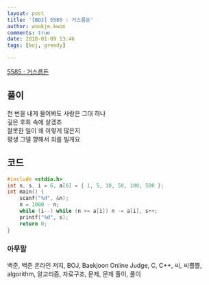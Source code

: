 ```yaml
---
layout: post
title: '[BOJ] 5585 : 거스름돈'
author: wookje.kwon
comments: true
date: 2018-01-09 13:46
tags: [boj, greedy]

---
```


[5585 : 거스름돈](https://www.acmicpc.net/problem/5585)

## 풀이

천 번을 내게 물어봐도 사랑은 그대 하나  
깊은 후회 속에 살겠죠  
잘못한 일이 왜 이렇게 많은지  
평생 그댈 향해서 죄를 빌게요  

## 코드

```cpp
#include <stdio.h>
int n, s, i = 6, a[6] = { 1, 5, 10, 50, 100, 500 };
int main() {
	scanf("%d", &n);
	n = 1000 - n;
	while (i--) while (n >= a[i]) n -= a[i], s++;
	printf("%d", s);
	return 0;
}
```

### 아무말  
백준, 백준 온라인 저지, BOJ, Baekjoon Online Judge, C, C++, 씨, 씨쁠쁠, algorithm, 알고리즘, 자료구조, 문제, 문제 풀이, 풀이
